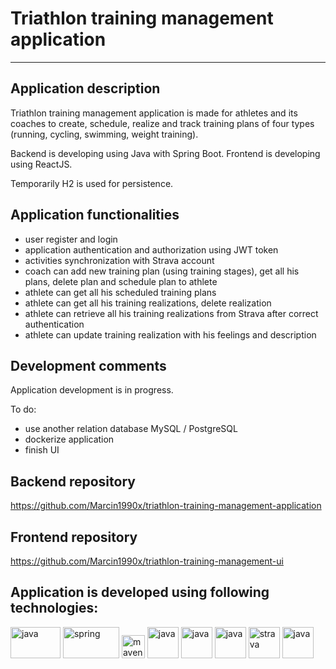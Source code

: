 # Triathlon training management application

<hr>

## Application description

Triathlon training management application is made for athletes and its coaches to create, schedule, realize and track training plans
of four types (running, cycling, swimming, weight training).

Backend is developing using Java with Spring Boot.
Frontend is developing using ReactJS.

Temporarily H2 is used for persistence.

## Application functionalities

- user register and login 
- application authentication and authorization using JWT token
- activities synchronization with Strava account
- coach can add new training plan (using training stages), get all his plans, delete plan and schedule plan to athlete
- athlete can get all his scheduled training plans
- athlete can get all his training realizations, delete realization
- athlete can retrieve all his training realizations from Strava after correct authentication
- athlete can update training realization with his feelings and description

## Development comments

Application development is in progress.

To do:
 - use another relation database MySQL / PostgreSQL
 - dockerize application
 - finish UI

## Backend repository
https://github.com/Marcin1990x/triathlon-training-management-application
## Frontend repository
https://github.com/Marcin1990x/triathlon-training-management-ui

## Application is developed using following technologies:
<p align="left">
    <img src="https://ultimateqa.com/wp-content/uploads/2020/12/Java-logo-icon-1.png" alt="java" width="80" height="50"/> 
    <img src="https://e4developer.com/wp-content/uploads/2018/01/spring-boot.png" alt="spring" width="90" height="50"/> 
    <img src="https://upload.wikimedia.org/wikipedia/commons/thumb/5/52/Apache_Maven_logo.svg/1280px-Apache_Maven_logo.svg.png" alt="maven" width="" height="37"/>
    <img src="https://faq.o2switch.fr/_media/tuto-rapide/o2switch-deployer-react.js.png" alt="java" width="" height="50"/>
    <img src="https://jaki-jezyk-programowania.pl/img/technologies/javascript.png" alt="java" width="" height="50"/>
    <img src="https://junit.org/junit4/images/junit5-banner.png" alt="java" width="" height="50"/>
	   <img src="https://encrypted-tbn0.gstatic.com/images?q=tbn:ANd9GcQqvMgiH1EtBx1yqq1YurzOCwZKPzHDotG_2A&usqp=CAU.jpg" alt="strava" width="" height="50"/>
    <img src="https://javadoc.io/static/org.mockito/mockito-core/1.9.5/org/mockito/logo.jpg" alt="java" width="" height="50"/>
</p>
